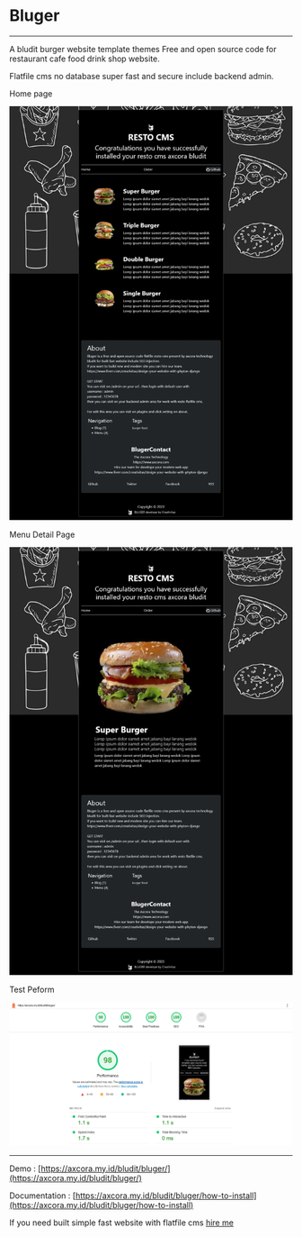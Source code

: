 # Bluger

--------

A bludit burger website template themes Free and open source code for restaurant cafe food drink shop website.

Flatfile cms no database super fast and secure include backend admin.

Home page

![Free download restaurant cms](bluger.webp)

Menu Detail Page

![Free download restaurant cms](bluggers.webp)

Test Peform

![Free download restaurant cms](bluditpeform.webp)

--------

Demo : [https://axcora.my.id/bludit/bluger/](https://axcora.my.id/bludit/bluger/)

Documentation : [https://axcora.my.id/bludit/bluger/how-to-install](https://axcora.my.id/bludit/bluger/how-to-install)

If you need built simple fast website with flatfile cms [hire me](https://www.fiverr.com/creativitas/design-your-website-with-phyton-django)
